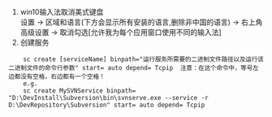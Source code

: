 1. win10输入法取消美式键盘  
	设置 -> 区域和语言(下方会显示所有安装的语言,删除非中国的语言) -> 右上角高级设置 -> 取消勾选[允许我为每个应用窗口使用不同的输入法]
2. 创建服务
```
	sc create [serviceName] binpath="运行服务所需要的二进制文件路径以及运行该二进制文件的命令行参数" start= auto depend= Tcpip  注意：在这个命令中，等号左边都没有空格，右边都有一个空格！
	e.g.
	sc create MySVNService binpath= "D:\DevInstall\Subversion\bin\svnserve.exe --service -r D:\DevRepository\Subversion" start= auto depend= Tcpip
```